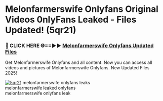 # Melonfarmerswife Onlyfans Original Videos 0nlyFans Leaked - Files Updated! (5qr21)

<h3>🔴 CLICK HERE 🌐==►► <a href="https://tinyurl.com/2jnfzry5" rel="nofollow">Melonfarmerswife Onlyfans Updated Files</a></h3>

Get Melonfarmerswife Onlyfans and all content. Now you can access all videos and pictures of Melonfarmerswife Onlyfans. New Updated Files 2025!

[![5qr21](https://i.imgur.com/GyGTBgg.gif)](https://tinyurl.com/2jnfzry5)
melonfarmerswife onlyfans leaks<br>
melonfarmerswife leaked onlyfans<br>
melonfarmerswife onlyfans leak